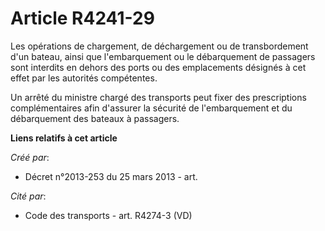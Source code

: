 # Article R4241-29

Les opérations de chargement, de déchargement ou de transbordement d'un bateau, ainsi que l'embarquement ou le débarquement
de passagers sont interdits en dehors des ports ou des emplacements désignés à cet effet par les autorités compétentes.

Un arrêté du ministre chargé des transports peut fixer des prescriptions complémentaires afin d'assurer la sécurité de
l'embarquement et du débarquement des bateaux à passagers.

**Liens relatifs à cet article**

_Créé par_:

  - Décret n°2013-253 du 25 mars 2013 - art.

_Cité par_:

  - Code des transports - art. R4274-3 (VD)
